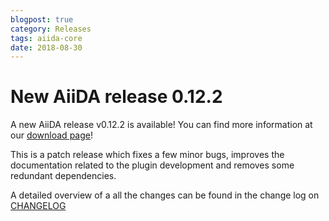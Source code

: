 ```yaml
---
blogpost: true
category: Releases
tags: aiida-core
date: 2018-08-30
---
```


# New AiiDA release 0.12.2

A new AiiDA release v0.12.2 is available! You can find more information at our [download page](/sections/download.md)!

This is a patch release which fixes a few minor bugs, improves the documentation related to the plugin development and removes some redundant dependencies.

A detailed overview of a all the changes can be found in the change log on [CHANGELOG](https://github.com/aiidateam/aiida_core/blob/v0.12.2/CHANGELOG.md)
